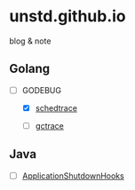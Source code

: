 # unstd.github.io
blog &amp; note

## Golang
- [ ] GODEBUG
  - [x] [schedtrace](https://github.com/unstd/unstd.github.io/issues/14#issuecomment-447613295)
  - [ ] [gctrace](https://github.com/unstd/unstd.github.io/issues/14#issuecomment-447614265)


## Java
- [ ] [ApplicationShutdownHooks](https://github.com/unstd/unstd.github.io/issues/24)
